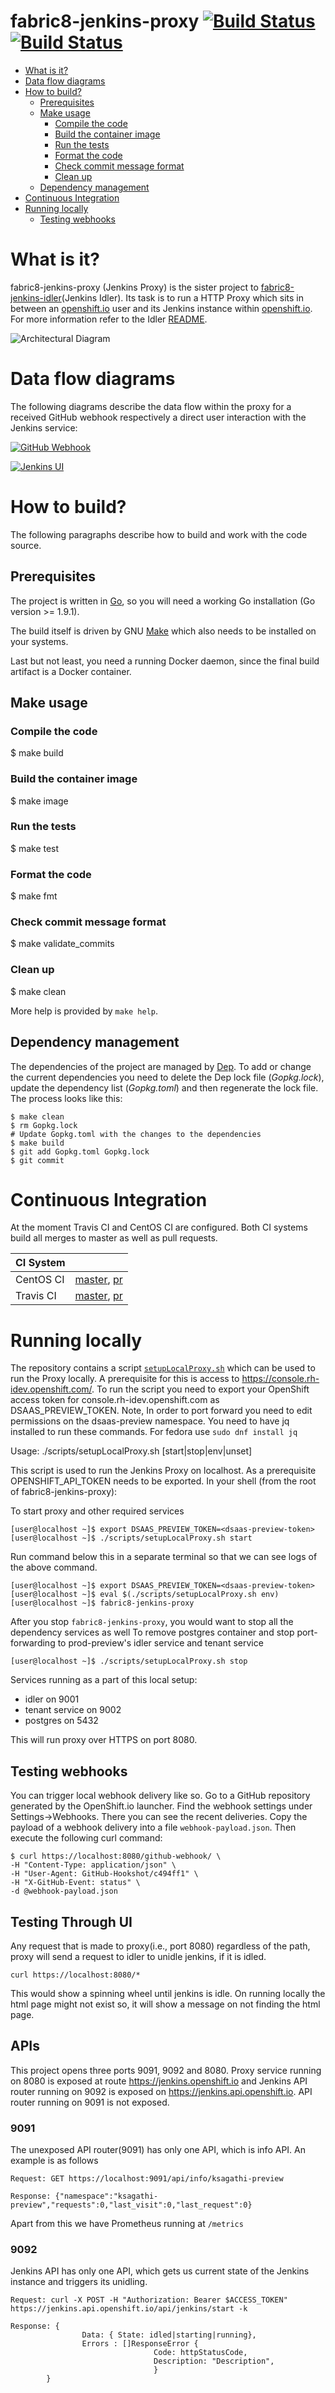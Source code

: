 # fabric8-jenkins-proxy [![Build Status](https://ci.centos.org/buildStatus/icon?job=devtools-fabric8-jenkins-proxy-build-master)](https://ci.centos.org/view/Devtools/job/devtools-fabric8-jenkins-proxy-build-master/) [![Build Status](https://travis-ci.org/fabric8-services/fabric8-jenkins-proxy.svg?branch=master)](https://travis-ci.org/fabric8-services/fabric8-jenkins-proxy.svg?branch=master)

<!-- MarkdownTOC -->

- [What is it?](#what-is-it)
- [Data flow diagrams](#data-flow-diagrams)
- [How to build?](#how-to-build)
  - [Prerequisites](#prerequisites)
  - [Make usage](#make-usage)
    - [Compile the code](#compile-the-code)
    - [Build the container image](#build-the-container-image)
    - [Run the tests](#run-the-tests)
    - [Format the code](#format-the-code)
    - [Check commit message format](#check-commit-message-format)
    - [Clean up](#clean-up)
  - [Dependency management](#dependency-management)
- [Continuous Integration](#continuous-integration)
- [Running locally](#running-locally)
  - [Testing webhooks](#testing-webhooks)

<!-- /MarkdownTOC -->

<a id="what-is-it"></a>
# What is it?

fabric8-jenkins-proxy (Jenkins Proxy) is the sister project to [fabric8-jenkins-idler](https://github.com/fabric8-services/fabric8-jenkins-idler)(Jenkins Idler).
Its task is to run a HTTP Proxy which sits in between an [openshift.io](https://openshift.io) user and its Jenkins instance within [openshift.io](https://openshift.io).
For more information refer to the Idler [README](https://github.com/fabric8-services/fabric8-jenkins-idler/blob/master/README.md).

![Architectural Diagram](https://camo.githubusercontent.com/0761536bd1260ce502604e4d2ff2592a79f56485/68747470733a2f2f646f63732e676f6f676c652e636f6d2f64726177696e67732f642f652f32504143582d31765268743172674e45533636663732395155634e356f475378745453475667554c5f38725f632d4b5f4a722d694b304657654844616b354933326c31794d69592d744e2d6e715168495259766f31472f7075623f773d34323626683d343431)

<a id="data-flow-diagrams"></a>
# Data flow diagrams

The following diagrams describe the data flow within the proxy for a received GitHub webhook respectively a direct user interaction with the Jenkins service:

[![GitHub Webhook](./docs/github-webhook.png)](./docs/github-webhook.png)

[![Jenkins UI](./docs/jenkins-ui.png)](./docs/jenkins-ui.png)

<a id="how-to-build"></a>
# How to build?

The following paragraphs describe how to build and work with the code source.

<a id="prerequisites"></a>
## Prerequisites

The project is written in [Go](https://golang.org/), so you will need a working Go installation (Go version >= 1.9.1).

The build itself is driven by GNU [Make](https://www.gnu.org/software/make/) which also needs to be installed on your systems.

Last but not least, you need a running Docker daemon, since the final build artifact is a Docker container.

<a id="make-usage"></a>
## Make usage

<a id="compile-the-code"></a>
### Compile the code

   $ make build

<a id="build-the-container-image"></a>
### Build the container image

   $ make image

<a id="run-the-tests"></a>
### Run the tests

   $ make test

<a id="format-the-code"></a>
### Format the code

   $ make fmt

<a id="check-commit-message-format"></a>
### Check commit message format

   $ make validate_commits

<a id="clean-up"></a>
### Clean up

   $ make clean

More help is provided by `make help`.

<a id="dependency-management"></a>
## Dependency management

The dependencies of the project are managed by [Dep](https://github.com/golang/dep).
To add or change the current dependencies you need to delete the Dep lock file (_Gopkg.lock_), update the dependency list (_Gopkg.toml_) and then regenerate the lock file.
The process looks like this:

    $ make clean
    $ rm Gopkg.lock
    # Update Gopkg.toml with the changes to the dependencies
    $ make build
    $ git add Gopkg.toml Gopkg.lock
    $ git commit

<a id="continuous-integration"></a>
# Continuous Integration

At the moment Travis CI and CentOS CI are configured.
Both CI systems build all merges to master as well as pull requests.

| CI System |   |
|-----------|---|
| CentOS CI | [master](https://ci.centos.org/job/devtools-fabric8-jenkins-proxy-build-master/), [pr](https://ci.centos.org/job/devtools-fabric8-jenkins-proxy/)|
| Travis CI | [master](https://travis-ci.org/fabric8-services/fabric8-jenkins-proxy/), [pr](https://travis-ci.org/fabric8-services/fabric8-jenkins-proxy/pull_requests)|

<a id="running-locally"></a>
# Running locally

The repository contains a script [`setupLocalProxy.sh`](./scripts/setupLocalProxy.sh) which can be used to run the Proxy locally.
A prerequisite for this is access to https://console.rh-idev.openshift.com/.
To run the script you need to export your OpenShift access token for console.rh-idev.openshift.com as DSAAS_PREVIEW_TOKEN.
Note, In order to port forward you need to edit permissions on the dsaas-preview namespace.
You need to have jq installed to run these commands. For fedora use `sudo dnf install jq`

Usage: ./scripts/setupLocalProxy.sh [start|stop|env|unset]

This script is used to run the Jenkins Proxy on localhost.
As a prerequisite OPENSHIFT_API_TOKEN needs to be exported.
In your shell (from the root of fabric8-jenkins-proxy):

To start proxy and other required services
```
[user@localhost ~]$ export DSAAS_PREVIEW_TOKEN=<dsaas-preview-token>
[user@localhost ~]$ ./scripts/setupLocalProxy.sh start
```
Run command below this in a separate terminal so that we can see logs of the above command.
```
[user@localhost ~]$ export DSAAS_PREVIEW_TOKEN=<dsaas-preview-token>
[user@localhost ~]$ eval $(./scripts/setupLocalProxy.sh env)
[user@localhost ~]$ fabric8-jenkins-proxy
```

After you stop `fabric8-jenkins-proxy`, you would want to stop all the dependency services as well
To remove postgres container and stop port-forwarding to prod-preview's idler service and tenant service
```
[user@localhost ~]$ ./scripts/setupLocalProxy.sh stop
```

Services running as a part of this local setup:
  - idler on 9001
  - tenant service on 9002
  - postgres on 5432

This will run proxy over HTTPS on port 8080.

<a id="testing-webhooks"></a>
## Testing webhooks

You can trigger local webhook delivery like so.
Go to a GitHub repository generated by the OpenShift.io launcher.
Find the webhook settings under Settings->Webhooks.
There you can see the recent deliveries.
Copy the payload of a webhook delivery into a file `webhook-payload.json`.
Then execute the following curl command:

    $ curl https://localhost:8080/github-webhook/ \
    -H "Content-Type: application/json" \
    -H "User-Agent: GitHub-Hookshot/c494ff1" \
    -H "X-GitHub-Event: status" \
    -d @webhook-payload.json


<a id="testing-through-ui"></a>
## Testing Through UI

Any request that is made to proxy(i.e., port 8080) regardless of the path, proxy will send a request to idler to unidle jenkins, if it is idled.

    curl https://localhost:8080/*

This would show a spinning wheel until jenkins is idle. On running locally the html page might not exist so, it will show a message on not finding the html page.

<a id="apis"></a>
## APIs

This project opens three ports 9091, 9092 and 8080. Proxy service running on 8080 is exposed at route https://jenkins.openshift.io and Jenkins API router running on 9092 is exposed on https://jenkins.api.openshift.io. API router running on 9091 is not exposed.

### 9091
The unexposed API router(9091) has only one API, which is info API. An example is as follows

    Request: GET https://localhost:9091/api/info/ksagathi-preview

    Response: {"namespace":"ksagathi-preview","requests":0,"last_visit":0,"last_request":0}

Apart from this we have Prometheus running at `/metrics`

### 9092
Jenkins API has only one API, which gets us current state of the Jenkins instance and triggers its unidling.

    Request: curl -X POST -H "Authorization: Bearer $ACCESS_TOKEN" https://jenkins.api.openshift.io/api/jenkins/start -k
    
    Response: {
                    Data: { State: idled|starting|running},
                    Errors : []ResponseError {
                                    Code: httpStatusCode,
                                    Description: "Description",
                                    }
            }


